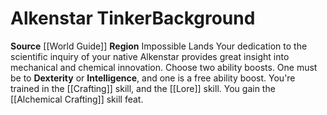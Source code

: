 ﻿---
ability: null
ability_boost: null
feat: null
id: '88'
name: Alkenstar Tinker
prerequisite: null
rarity: null
skill: null
source: '[[DATABASE/source/World Guide|World Guide]]'
subcategory: regional
trait: null
type: null

---
# Alkenstar Tinker<span class="item-type">Background</span>

**Source** [[World Guide]] 
**Region** Impossible Lands
Your dedication to the scientific inquiry of your native Alkenstar provides great insight into mechanical and chemical innovation.
Choose two ability boosts. One must be to **Dexterity** or **Intelligence**, and one is a free ability boost.
You're trained in the [[Crafting]] skill, and the [[Lore]] skill. You gain the [[Alchemical Crafting]] skill feat.